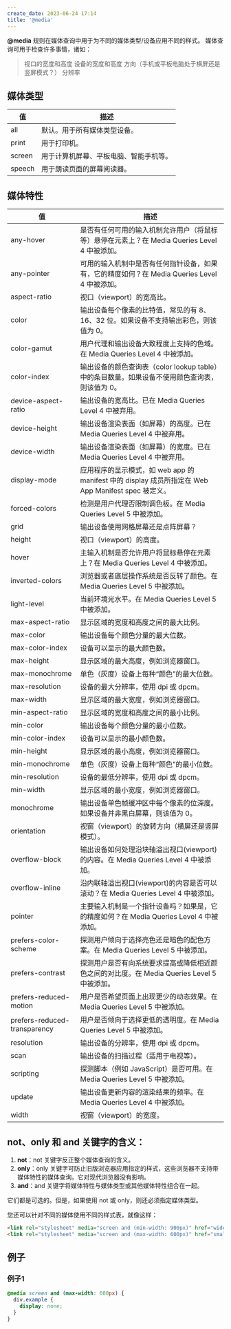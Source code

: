 ```yaml
---
create_date: 2023-06-24 17:14
title: '@media'
---
```


**@media** 规则在媒体查询中用于为不同的媒体类型/设备应用不同的样式。
媒体查询可用于检查许多事情，诸如：
> 视口的宽度和高度
> 设备的宽度和高度
> 方向（手机或平板电脑处于横屏还是竖屏模式？）
> 分辨率

## 媒体类型

| 值|描述|
|--|--|
|all|默认。用于所有媒体类型设备。|
|print|用于打印机。|
|screen|用于计算机屏幕、平板电脑、智能手机等。|
|speech|用于朗读页面的屏幕阅读器。|

## 媒体特性

|值|描述|
|--|--|
|any-hover|是否有任何可用的输入机制允许用户（将鼠标等）悬停在元素上？在 Media Queries Level 4 中被添加。|
|any-pointer|可用的输入机制中是否有任何指针设备，如果有，它的精度如何？在 Media Queries Level 4 中被添加。|
|aspect-ratio|视口（viewport）的宽高比。|
|color|输出设备每个像素的比特值，常见的有 8、16、32 位。如果设备不支持输出彩色，则该值为 0。|
|color-gamut|用户代理和输出设备大致程度上支持的色域。在 Media Queries Level 4 中被添加。|
|color-index|输出设备的颜色查询表（color lookup table）中的条目数量。如果设备不使用颜色查询表，则该值为 0。|
|device-aspect-ratio|输出设备的宽高比。已在 Media Queries Level 4 中被弃用。|
|device-height|输出设备渲染表面（如屏幕）的高度。已在 Media Queries Level 4 中被弃用。|
|device-width|输出设备渲染表面（如屏幕）的宽度。已在 Media Queries Level 4 中被弃用。|
|display-mode|应用程序的显示模式，如 web app 的 manifest 中的 display 成员所指定在 Web App Manifest spec 被定义。|
|forced-colors|检测是用户代理否限制调色板。在 Media Queries Level 5 中被添加。|
|grid|输出设备使用网格屏幕还是点阵屏幕？|
|height|视口（viewport）的高度。|
|hover|主输入机制是否允许用户将鼠标悬停在元素上？在 Media Queries Level 4 中被添加。|
|inverted-colors|浏览器或者底层操作系统是否反转了颜色。在 Media Queries Level 5 中被添加。|
|light-level|当前环境光水平。在 Media Queries Level 5 中被添加。|
|max-aspect-ratio|显示区域的宽度和高度之间的最大比例。|
|max-color|输出设备每个颜色分量的最大位数。|
|max-color-index|设备可以显示的最大颜色数。|
|max-height|显示区域的最大高度，例如浏览器窗口。|
|max-monochrome|单色（灰度）设备上每种“颜色”的最大位数。|
|max-resolution|设备的最大分辨率，使用 dpi 或 dpcm。|
|max-width|显示区域的最大宽度，例如浏览器窗口。|
|min-aspect-ratio|显示区域的宽度和高度之间的最小比例。|
|min-color|输出设备每个颜色分量的最小位数。|
|min-color-index|设备可以显示的最小颜色数。|
|min-height|显示区域的最小高度，例如浏览器窗口。|
|min-monochrome|单色（灰度）设备上每种“颜色”的最小位数。|
|min-resolution|设备的最低分辨率，使用 dpi 或 dpcm。|
|min-width|显示区域的最小宽度，例如浏览器窗口。|
|monochrome|输出设备单色帧缓冲区中每个像素的位深度。如果设备并非黑白屏幕，则该值为 0。|
|orientation|视窗（viewport）的旋转方向（横屏还是竖屏模式）。|
|overflow-block|输出设备如何处理沿块轴溢出视口(viewport)的内容。在 Media Queries Level 4 中被添加。|
|overflow-inline|沿内联轴溢出视口(viewport)的内容是否可以滚动？在 Media Queries Level 4 中被添加。|
|pointer|主要输入机制是一个指针设备吗？如果是，它的精度如何？在 Media Queries Level 4 中被添加。|
|prefers-color-scheme|探测用户倾向于选择亮色还是暗色的配色方案。在 Media Queries Level 5 中被添加。|
|prefers-contrast|探测用户是否有向系统要求提高或降低相近颜色之间的对比度。在 Media Queries Level 5 中被添加。|
|prefers-reduced-motion|用户是否希望页面上出现更少的动态效果。在 Media Queries Level 5 中被添加。|
|prefers-reduced-transparency|用户是否倾向于选择更低的透明度。在 Media Queries Level 5 中被添加。|
|resolution|输出设备的分辨率，使用 dpi 或 dpcm。|
|scan|输出设备的扫描过程（适用于电视等）。|
|scripting|探测脚本（例如 JavaScript）是否可用。在 Media Queries Level 5 中被添加。|
|update|输出设备更新内容的渲染结果的频率。在 Media Queries Level 4 中被添加。|
|width|视窗（viewport）的宽度。|
## not、only 和 and 关键字的含义：
1. **not**：not 关键字反正整个媒体查询的含义。
2. **only**：only 关键字可防止旧版浏览器应用指定的样式，这些浏览器不支持带媒体特性的媒体查询。它对现代浏览器没有影响。
3. **and**：and 关键字将媒体特性与媒体类型或其他媒体特性组合在一起。

它们都是可选的。但是，如果使用 not 或 only，则还必须指定媒体类型。

您还可以针对不同的媒体使用不同的样式表，就像这样：
```html
<link rel="stylesheet" media="screen and (min-width: 900px)" href="widescreen.css">
<link rel="stylesheet" media="screen and (max-width: 600px)" href="smallscreen.css">
```

## 例子
### 例子1
```css
@media screen and (max-width: 600px) {
  div.example {
    display: none;
  }
}
```